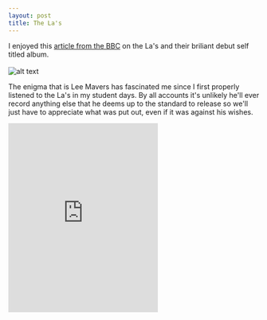 ```yaml
---
layout: post
title: The La's
---
```


I enjoyed this [article from the BBC](https://www.bbc.com/culture/article/20210315-the-mystery-of-lost-rock-genius-lee-mavers) on the La's and their briliant debut self titled album.
<br/><br/>
![alt text](https://static.stereogum.com/uploads/2020/09/100000x100000-999-11-1601503290.jpg)

The enigma that is Lee Mavers has fascinated me since I first properly listened to the La's in my student days. By all accounts it's unlikely he'll ever record anything else that he deems up to the standard to release so we'll just have to appreciate what was put out, even if it was against his wishes.


<iframe src="https://open.spotify.com/embed/album/1djwiQ802xeU8Q45jv1b0x" width="300" height="380" frameborder="0" allowtransparency="true" allow="encrypted-media"></iframe>
